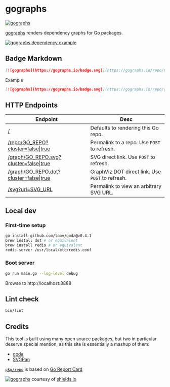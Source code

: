 # gographs

[![gographs](https://gographs.io/badge.svg)](https://gographs.io/repo/github.com/siggy/gographs)

[gographs](https://gographs.io) renders dependency graphs for Go packages.

[![gographs dependency example](https://gographs.io/graph/github.com/siggy/gographs.svg?cluster=true)]([https://gographs.io/repo/github.com/siggy/gographs "gographs dependencies")

## Badge Markdown

```md
[![gographs](https://gographs.io/badge.svg)](https://gographs.io/repo/GO_REPO?[cluster=true|false])
```

Example
```md
[![gographs](https://gographs.io/badge.svg)](https://gographs.io/repo/github.com/siggy/gographs?cluster=true)
```

## HTTP Endpoints

| Endpoint | Desc |
| --- | --- |
| [/](https://gographs.io) | Defaults to rendering this Go repo. |
| [/repo/GO_REPO?cluster=false\|true](https://gographs.io/repo/github.com/siggy/gographs?cluster=true) | Permalink to a repo. Use `POST` to refresh. |
| [/graph/GO_REPO.svg?cluster=false\|true](https://gographs.io/graph/github.com/siggy/gographs.svg?cluster=true) | SVG direct link. Use `POST` to refresh. |
| [/graph/GO_REPO.dot?cluster=false\|true](https://gographs.io/graph/github.com/siggy/gographs.dot?cluster=true) | GraphViz DOT direct link. Use `POST` to refresh. |
| [/svg?url=SVG_URL](https://gographs.io/svg?url=https://upload.wikimedia.org/wikipedia/commons/0/05/Go_Logo_Blue.svg) | Permalink to view an arbitrary SVG URL. |

## Local dev

### First-time setup

```bash
go install github.com/loov/goda@v0.4.1
brew install dot # or equivalent
brew install redis # or equivalent
redis-server /usr/local/etc/redis.conf
```

### Boot server

```bash
go run main.go --log-level debug
```

Browse to http://localhost:8888

## Lint check

```bash
bin/lint
```

## Credits

This tool is built using many open source packages, but two in particular
deserve special mention, as this site is essentially a mashup of them:

- [goda](https://github.com/loov/goda)
- [SVGPan](https://github.com/ariutta/svg-pan-zoom)

[`pkg/repo`](./pkg/repo) is based on [Go Report Card](https://github.com/gojp/goreportcard)

[![gographs](https://gographs.io/badge.svg)](https://gographs.io/repo/github.com/siggy/gographs) courtesy of [shields.io](https://shields.io/)
